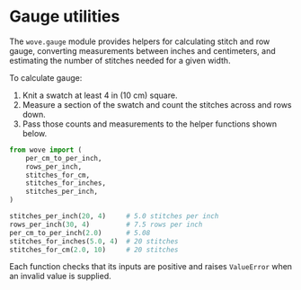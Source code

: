 # Gauge utilities

The `wove.gauge` module provides helpers for calculating stitch and row gauge,
converting measurements between inches and centimeters, and estimating the
number of stitches needed for a given width.

To calculate gauge:

1. Knit a swatch at least 4 in (10 cm) square.
2. Measure a section of the swatch and count the stitches across and rows down.
3. Pass those counts and measurements to the helper functions shown below.

```python
from wove import (
    per_cm_to_per_inch,
    rows_per_inch,
    stitches_for_cm,
    stitches_for_inches,
    stitches_per_inch,
)

stitches_per_inch(20, 4)     # 5.0 stitches per inch
rows_per_inch(30, 4)         # 7.5 rows per inch
per_cm_to_per_inch(2.0)      # 5.08
stitches_for_inches(5.0, 4)  # 20 stitches
stitches_for_cm(2.0, 10)     # 20 stitches
```

Each function checks that its inputs are positive and raises `ValueError`
when an invalid value is supplied.
